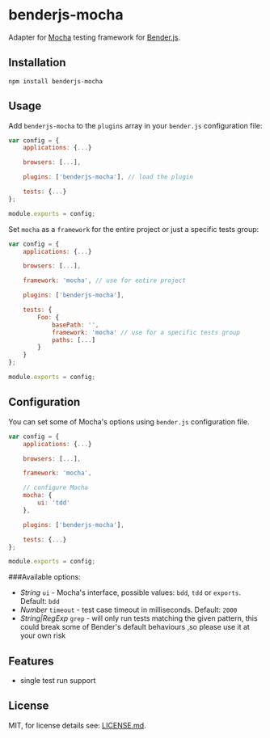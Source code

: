 # benderjs-mocha

Adapter for [Mocha](http://visionmedia.github.io/mocha/) testing framework for [Bender.js](https://github.com/benderjs/benderjs).

## Installation

```
npm install benderjs-mocha
```

## Usage

Add `benderjs-mocha` to the `plugins` array in your `bender.js` configuration file:

```javascript
var config = {
    applications: {...}

    browsers: [...],

    plugins: ['benderjs-mocha'], // load the plugin

    tests: {...}
};

module.exports = config;
```

Set `mocha` as a `framework` for the entire project or just a specific tests group:

```javascript
var config = {
    applications: {...}

    browsers: [...],

    framework: 'mocha', // use for entire project

    plugins: ['benderjs-mocha'],

    tests: {
        Foo: {
            basePath: '',
            framework: 'mocha' // use for a specific tests group
            paths: [...]
        }
    }
};

module.exports = config;
```

## Configuration

You can set some of Mocha's options using `bender.js` configuration file.

```javascript
var config = {
    applications: {...}

    browsers: [...],

    framework: 'mocha',

    // configure Mocha
    mocha: {
        ui: 'tdd'
    },

    plugins: ['benderjs-mocha'],

    tests: {...}
};

module.exports = config;
```

###Available options:

- *String* `ui` - Mocha's interface, possible values: `bdd`, `tdd` or `exports`. Default: `bdd`
- *Number* `timeout` - test case timeout in milliseconds. Default: `2000`
- *String|RegExp* `grep` - will only run tests matching the given pattern, this could break some of Bender's default behaviours ,so please use it at your own risk

## Features
- single test run support

## License

MIT, for license details see: [LICENSE.md](https://github.com/benderjs/benderjs-chai/blob/master/LICENSE.md).
